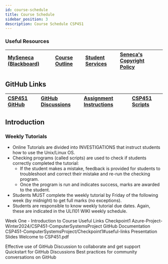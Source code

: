 ```yaml
---
id: course-schedule
title: Course Schedule
sidebar_position: 3
description: Course Schedule CSP451
---
```


### Useful Resources

| [MySeneca (Blackboard)](https://my.senecacollege.ca/) | [Course Outline](https://apps.senecapolytechnic.ca/ssos/findOutline.do?termCode=08424&subjectCode=CSP451&schoolCode=ITAS) | [Student Services](https://www.senecapolytechnic.ca/about/policies/academics-and-student-services.html) | [Seneca's Copyright Policy](https://www.senecapolytechnic.ca/about/policies/copyright-policy.html) |
| :--- | :--- | :--- | :--- |

## GitHub Links

| [CSP451 GitHub](https://github.com/CSP451) | [GitHub Discussions](https://github.com/orgs/CSP451/discussions) | [Assignment Instructions](https://github.com/CSP451/CSP451-ComputerSystemsProject) | [CSP451 Scripts](https://github.com/CSP451/CSP451-Scripts) |
| :--- | :--- | :--- | :--- |


## Introduction <a id="part-a-introduction"></a>

### Weekly Tutorials

- Online Tutorials are divided into INVESTIGATIONS that instruct students how to use the Unix/Linux OS.
- Checking programs (called scripts) are used to check if students correctly completed the tutorial:
  - If the student makes a mistake, feedback is provided for students to troubleshoot and correct their mistake and re-run the checking program.
  - Once the program is run and indicates success, marks are awarded to the student.
- Students MUST complete the weekly tutorial by Friday of the following week (by midnight) to get full marks (no exceptions).
- Students are responsible to know weekly tutorial due dates. Again, these are indicated in the ULI101 WIKI weekly schedule.



Week One - Introduction to Course
Useful Links Checkpoint1
Azure-Project-Winter2024/CSP451-ComputerSystemsProject
GitHub Documentation
CSP451-ComputerSystemsProject/Checkpoint1#useful-links
Presentation Slides
Welcome to CSP451.pdf


Effective use of GitHub Discussion to collaborate and get support
Quickstart for GitHub Discussions
Best practices for community conversations on GitHub

<!-- # Weekly Schedule

## Week 1

| **Topics** | **Reading/Reference** | **Tasks/Labs** |
| :--- | :--- | :--- |
| <ul>**Introduction to Course** | **Course Setup** | [Checkpoint1](/A-Labs/???) |
| - Introduction | - What is a program? | |
| - Why Python? | - Input, process (sequence, looping, repetition), output | |
| - Natural language & formal language | - complier, interpreter | |
| **git and github.com** | - Debugging | |
| **Python components:** | **Automate with Python: Chapter 1:** Python Basics | |
| - keywords | | |
| - symbols | | |
| - modules | | |
| - objects | | |
| **Python Shell** | | |
| - builtin modules | | |
| - builtin functions: **help()**, **dir()**, **type()** | | |
| - keyword: import | | |

## Week 2

| **Topics** | **Reading/Reference** | **Tasks/Labs** |
| :--- | :--- | :--- |
| **Python Basics:** | **Think Python: Chapter 2** | [Lab 2: Understanding Python Code](/A-Labs/lab2.md) |
| - Objects | - Variable, expressions and statements | |
| - Methods and properties | - Script mode and interactive mode | |
| - Operators | - Python math operators and order of operations | |
| - expressions | - String operation '+' and '\*' | |
| - statements | **Automate with Python: Chapter 2:** Flow Control | | -->